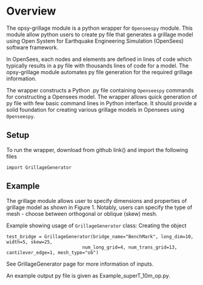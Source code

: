 # Overview

The opsy-grillage module is a python wrapper for ```Openseespy``` module. This module allow 
python users to create py file that generates a grillage model 
using Open System for Earthquake Engineering Simulation (OpenSees) software framework.

In OpenSees, each nodes and elements are defined in lines of code which typically results in a py file with
thousands lines of code for a model. The opsy-grillage module automates py file generation for the required grillage 
information.

The wrapper constructs a Python .py file containing ```Openseespy``` commands for constructing a 
Opensees model. The wrapper allows quick generation of py file with few basic command lines in Python 
interface. It should provide a solid foundation for creating various grillage models in Opensees 
using ```Openseespy```. 

## Setup

To run the wrapper, download from github link() and import the following files
    
    import GrillageGenerator
    
## Example

The grillage module allows user to specify dimensions and properties 
of grillage model as shown in Figure 1.
Notably, users can specify the type of mesh - choose between orthogonal or oblique (skew) mesh. 

Example showing usage of `GrillageGenerator` class:
Creating the object
    
    test_bridge = GrillageGenerator(bridge_name="BenchMark", long_dim=10, width=5, skew=25,
                                num_long_grid=4, num_trans_grid=13, cantilever_edge=1, mesh_type="ob")

See GrillageGenerator page for more information of inputs. 

An example output py file is given as Example_superT_10m_op.py. 




